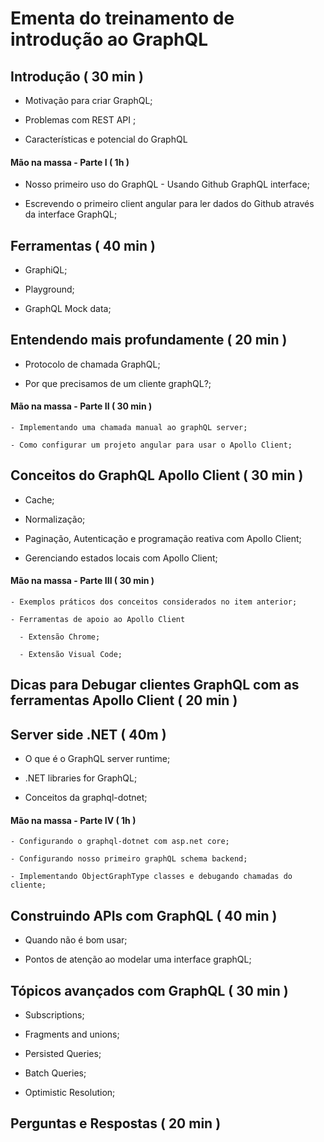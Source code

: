 # Ementa do treinamento de introdução ao GraphQL

## Introdução ( 30 min )

  - Motivação para criar GraphQL;

  - Problemas com REST API ;

  - Características e potencial do GraphQL 


#### Mão na massa - Parte I ( 1h )
  - Nosso primeiro uso do GraphQL - Usando Github GraphQL interface;
  
  - Escrevendo o primeiro client angular para ler dados do Github através da interface GraphQL;

## Ferramentas ( 40 min )
  - GraphiQL; 
  
  - Playground;
  
  - GraphQL Mock data; 

## Entendendo mais profundamente ( 20 min )
  - Protocolo de chamada GraphQL;
  
  - Por que precisamos de um cliente graphQL?;
  
  #### Mão na massa - Parte II ( 30 min )
    - Implementando uma chamada manual ao graphQL server;

    - Como configurar um projeto angular para usar o Apollo Client;
  
## Conceitos do GraphQL Apollo Client ( 30 min )
  - Cache; 
  
  - Normalização; 
  
  - Paginação, Autenticação e programação reativa com Apollo Client; 
  
  - Gerenciando estados locais com Apollo Client; 

  #### Mão na massa - Parte III ( 30 min )
    - Exemplos práticos dos conceitos considerados no item anterior;

    - Ferramentas de apoio ao Apollo Client

      - Extensão Chrome; 

      - Extensão Visual Code; 

## Dicas para Debugar clientes GraphQL com as ferramentas Apollo Client  ( 20 min )

## Server side .NET ( 40m )
  - O que é o GraphQL server runtime;
  
  - .NET libraries for GraphQL;
  
  - Conceitos da graphql-dotnet;
  
  #### Mão na massa - Parte IV ( 1h )  

    - Configurando o graphql-dotnet com asp.net core;

    - Configurando nosso primeiro graphQL schema backend;

    - Implementando ObjectGraphType classes e debugando chamadas do cliente;
  
## Construindo APIs com GraphQL ( 40 min )

  - Quando não é bom usar; 
  
  - Pontos de atenção ao modelar uma interface graphQL;
  
## Tópicos avançados com GraphQL ( 30 min )

  - Subscriptions;
  
  - Fragments and unions;
  
  - Persisted Queries;
  
  - Batch Queries;
  
  - Optimistic Resolution;


## Perguntas e Respostas ( 20 min )
